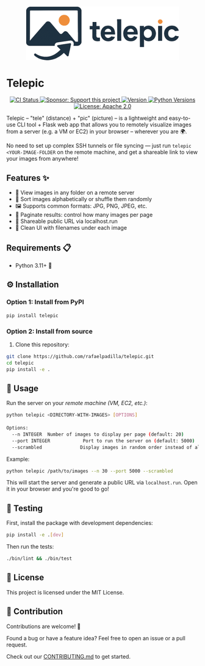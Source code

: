 <p align="center">
  <img src="assets/telepic.png" alt="Telepic" width="400">
</p>

# Telepic

<p align="center">
  <a href="https://github.com/rafaelpadilla/telepic/actions/workflows/ci.yml">
    <img src="https://github.com/rafaelpadilla/telepic/actions/workflows/ci.yml/badge.svg" alt="CI Status">
  </a>
  <a href="https://github.com/sponsors/rafaelpadilla">
    <img src="https://img.shields.io/badge/Sponsor-Support%20this%20project-brightgreen?logo=github&logoColor=white&style=flat" alt="Sponsor: Support this project">
  </a>
  <a href="https://pypi.org/project/telepic/">
    <img src="https://img.shields.io/pypi/v/telepic.svg" alt="Version">
  </a>
  <a href="https://pypi.org/project/telepic/">
    <img src="https://img.shields.io/pypi/pyversions/telepic.svg" alt="Python Versions">
  </a>
  <a href="https://opensource.org/licenses/Apache-2.0">
    <img src="https://img.shields.io/badge/License-Apache%202.0-blue.svg" alt="License: Apache 2.0">
  </a>
</p>

Telepic – "tele" (distance) + "pic" (picture) – is a lightweight and easy-to-use CLI tool + Flask web app that allows you to remotely visualize images from a server (e.g. a VM or EC2) in your browser – wherever you are 🌍.

No need to set up complex SSH tunnels or file syncing — just run `telepic <YOUR-IMAGE-FOLDER` on the remote machine, and get a shareable link to view your images from anywhere!


## Features ✨

- 📁 View images in any folder on a remote server
- 🔄 Sort images alphabetically or shuffle them randomly
- 🖼️ Supports common formats: JPG, PNG, JPEG, etc.
- 🔢 Paginate results: control how many images per page
- 🔗 Shareable public URL via localhost.run
- 🧾 Clean UI with filenames under each image


## Requirements 📋

- Python 3.11+ 🐍


## ⚙️ Installation

### Option 1: Install from PyPI

```bash
pip install telepic
```

### Option 2: Install from source

1. Clone this repository:
```bash
git clone https://github.com/rafaelpadilla/telepic.git
cd telepic
pip install -e .
```

##  🚀 Usage

Run the server on your *remote machine (VM, EC2, etc.)*:

```bash
python telepic <DIRECTORY-WITH-IMAGES> [OPTIONS]

Options:
  --n INTEGER  Number of images to display per page (default: 20)
  --port INTEGER            Port to run the server on (default: 5000)
  --scrambled              Display images in random order instead of alphabetically
```

Example:
```bash
python telepic /path/to/images --n 30 --port 5000 --scrambled
```

This will start the server and generate a public URL via `localhost.run`. Open it in your browser and you're good to go!

## 🧪 Testing

First, install the package with development dependencies:

```bash
pip install -e .[dev]
```

Then run the tests:

```bash
./bin/lint && ./bin/test
```

## 📝 License

This project is licensed under the MIT License.


## 🤝 Contribution

Contributions are welcome! 🙌

Found a bug or have a feature idea? Feel free to open an issue or a pull request.

Check out our [CONTRIBUTING.md](CONTRIBUTING.md) to get started.



